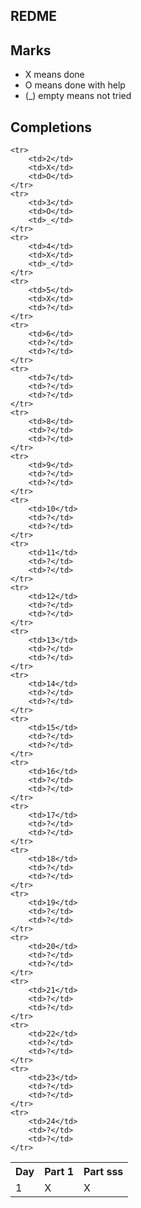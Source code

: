 ## REDME

## Marks

- X means done
- O means done with help
- (_) empty means not tried

## Completions

<table>
	<tr>
		<th>Day</th>
		<th>Part 1</th>
		<th>Part sss</th>
	</tr>
	<tr>
		<td>1</td>	
		<td>X</td>	
		<td>X</td>	
	</tr>

	<tr>
		<td>2</td>	
		<td>X</td>	
		<td>O</td>	
	</tr>
	<tr>
		<td>3</td>	
		<td>O</td>	
		<td>_</td>	
	</tr>
	<tr>
		<td>4</td>	
		<td>X</td>	
		<td>_</td>	
	</tr>
	<tr>
		<td>5</td>	
		<td>X</td>	
		<td>?</td>	
	</tr>
	<tr>
		<td>6</td>	
		<td>?</td>	
		<td>?</td>	
	</tr>
	<tr>
		<td>7</td>	
		<td>?</td>	
		<td>?</td>	
	</tr>
	<tr>
		<td>8</td>	
		<td>?</td>	
		<td>?</td>	
	</tr>
	<tr>
		<td>9</td>	
		<td>?</td>	
		<td>?</td>	
	</tr>
	<tr>
		<td>10</td>	
		<td>?</td>	
		<td>?</td>	
	</tr>
	<tr>
		<td>11</td>	
		<td>?</td>	
		<td>?</td>	
	</tr>
	<tr>
		<td>12</td>	
		<td>?</td>	
		<td>?</td>	
	</tr>
	<tr>
		<td>13</td>	
		<td>?</td>	
		<td>?</td>	
	</tr>
	<tr>
		<td>14</td>	
		<td>?</td>	
		<td>?</td>	
	</tr>
	<tr>
		<td>15</td>	
		<td>?</td>	
		<td>?</td>	
	</tr>
	<tr>
		<td>16</td>	
		<td>?</td>	
		<td>?</td>	
	</tr>
	<tr>
		<td>17</td>	
		<td>?</td>	
		<td>?</td>	
	</tr>
	<tr>
		<td>18</td>	
		<td>?</td>	
		<td>?</td>	
	</tr>
	<tr>
		<td>19</td>	
		<td>?</td>	
		<td>?</td>	
	</tr>
	<tr>
		<td>20</td>	
		<td>?</td>	
		<td>?</td>	
	</tr>
	<tr>
		<td>21</td>	
		<td>?</td>	
		<td>?</td>	
	</tr>
	<tr>
		<td>22</td>	
		<td>?</td>	
		<td>?</td>	
	</tr>
	<tr>
		<td>23</td>	
		<td>?</td>	
		<td>?</td>	
	</tr>
	<tr>
		<td>24</td>	
		<td>?</td>	
		<td>?</td>	
	</tr>
</table>

